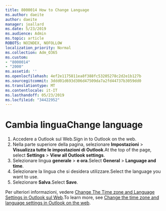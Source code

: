 ```yaml
---
title: 8000014 How to Change Language
ms.author: daeite
author: daeite
manager: joallard
ms.date: 5/23/2019
ms.audience: Admin
ms.topic: article
ROBOTS: NOINDEX, NOFOLLOW
localization_priority: Normal
ms.collection: Adm_O365
ms.custom:
- "8000014"
- "2000"
ms.assetid: ''
ms.openlocfilehash: 4ef2e1175811ea8f388fc53205278c2d2e1b127b
ms.sourcegitcommit: 3ddd01d693d306d47509da7a2fd44737b3059dd0
ms.translationtype: MT
ms.contentlocale: it-IT
ms.lasthandoff: 05/23/2019
ms.locfileid: "34422952"
---
```

# <a name="change-language"></a><span data-ttu-id="7afbe-102">Cambia lingua</span><span class="sxs-lookup"><span data-stu-id="7afbe-102">Change language</span></span>

1.    <span data-ttu-id="7afbe-103">Accedere a Outlook sul Web.</span><span class="sxs-lookup"><span data-stu-id="7afbe-103">Sign in to Outlook on the web.</span></span>
2. <span data-ttu-id="7afbe-104">Nella parte superiore della pagina, selezionare **Impostazioni** > **Visualizza tutte le impostazioni di Outlook**.</span><span class="sxs-lookup"><span data-stu-id="7afbe-104">At the top of the page, select **Settings** > **View all Outlook settings**.</span></span>
3. <span data-ttu-id="7afbe-105">Selezionare lingua **generale** > **e ora**.</span><span class="sxs-lookup"><span data-stu-id="7afbe-105">Select **General** > **Language and time**.</span></span>
4. <span data-ttu-id="7afbe-106">Selezionare la lingua che si desidera utilizzare.</span><span class="sxs-lookup"><span data-stu-id="7afbe-106">Select the language you want to use.</span></span>
5. <span data-ttu-id="7afbe-107">Selezionare **Salva**.</span><span class="sxs-lookup"><span data-stu-id="7afbe-107">Select **Save**.</span></span>
 
<span data-ttu-id="7afbe-108">Per ulteriori informazioni, vedere [Change The Time zone and Language Settings in Outlook sul Web](https://support.office.com/article/65239869-12e7-4a9d-bca1-76b0ad7ce273).</span><span class="sxs-lookup"><span data-stu-id="7afbe-108">To learn more, see [Change the time zone and language settings in Outlook on the web](https://support.office.com/article/65239869-12e7-4a9d-bca1-76b0ad7ce273).</span></span>

